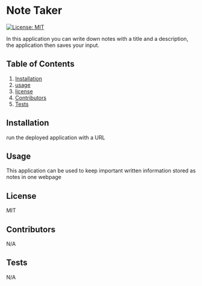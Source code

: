 # Note Taker

   [![License: MIT](https://img.shields.io/badge/License-MIT-yellow.svg)](https://opensource.org/licenses/MIT)

  In this application you can write down notes with a title and a description, the application then saves your input.

  ## Table of Contents
  1. [Installation](#installation)
  2. [usage](#usageinfo)
  3. [license](#licenses)
  4. [Contributors](#contribution)
  5. [Tests](#testing)

  ## Installation
  run the deployed application with a URL

  ## Usage
  This application can be used to keep important written information stored as notes in one webpage

  ## License
  MIT

  ## Contributors
  N/A

  ## Tests
  N/A